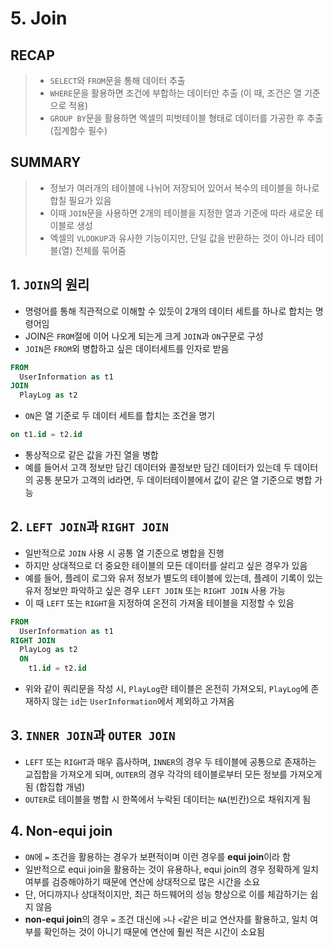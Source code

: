 # 5. Join

## RECAP
>- `SELECT`와 `FROM`문을 통해 데이터 추출
>- `WHERE`문을 활용하면 조건에 부합하는 데이터만 추출 (이 때, 조건은 열 기준으로 적용)
>- `GROUP BY`문을 활용하면 엑셀의 피벗테이블 형태로 데이터를 가공한 후 추출 (집계함수 필수)

## SUMMARY
>- 정보가 여러개의 테이블에 나뉘어 저장되어 있어서 복수의 테이블을 하나로 합칠 필요가 있음
>- 이때 `JOIN`문을 사용하면 2개의 테이블을 지정한 열과 기준에 따라 새로운 테이블로 생성
>- 엑셀의 `VLOOKUP`과 유사한 기능이지만, 단일 값을 반환하는 것이 아니라 테이블(열) 전체를 묶어줌

## 1. `JOIN`의 원리
- 명령어를 통해 직관적으로 이해할 수 있듯이 2개의 데이터 세트를 하나로 합치는 명령어임
- JOIN은 `FROM`절에 이어 나오게 되는게 크게 `JOIN`과 `ON`구문로 구성
- `JOIN`은 `FROM`외 병합하고 싶은 데이터세트를 인자로 받음
```sql
FROM
  UserInformation as t1
JOIN
  PlayLog as t2
```
- `ON`은 열 기준로 두 데이터 세트를 합치는 조건을 명기
```sql
on t1.id = t2.id
```
- 통상적으로 같은 값을 가진 열을 병합
- 예를 들어서 고객 정보만 담긴 데이터와 콜정보만 담긴 데이터가 있는데 두 데이터의 공통 분모가 고객의 id라면, 두 데이터테이블에서 값이 같은 열 기준으로 병합 가능

## 2. `LEFT JOIN`과 `RIGHT JOIN`
- 일반적으로 `JOIN` 사용 시 공통 열 기준으로 병합을 진행
- 하지만 상대적으로 더 중요한 테이블의 모든 데이터를 살리고 싶은 경우가 있음
- 예를 들어, 플레이 로그와 유저 정보가 별도의 테이블에 있는데, 플레이 기록이 있는 유저 정보만 파악하고 싶은 경우 `LEFT JOIN` 또는 `RIGHT JOIN` 사용 가능
- 이 때 `LEFT` 또는 `RIGHT`을 지정하여 온전히 가져올 테이블을 지정할 수 있음
```sql
FROM
  UserInformation as t1
RIGHT JOIN
  PlayLog as t2
  ON
    t1.id = t2.id
```
- 위와 같이 쿼리문을 작성 시, `PlayLog`란 테이블은 온전히 가져오되, `PlayLog`에 존재하지 않는 `id`는 `UserInformation`에서 제외하고 가져옴

## 3. `INNER JOIN`과 `OUTER JOIN`
- `LEFT` 또는 `RIGHT`과 매우 흡사하며, `INNER`의 경우 두 테이블에 공통으로 존재하는 교집합을 가져오게 되며, `OUTER`의 경우 각각의 테이블로부터 모든 정보를 가져오게 됨 (합집합 개념)
- `OUTER`로 테이블을 병합 시 한쪽에서 누락된 데이터는 `NA`(빈칸)으로 채워지게 됨

## 4. Non-equi join
- `ON`에 `=` 조건을 활용하는 경우가 보편적이며 이런 경우를 **equi join**이라 함
- 일반적으로 equi join을 활용하는 것이 유용하나, equi join의 경우 정확하게 일치 여부를 검증해야하기 때문에 연산에 상대적으로 많은 시간을 소요
- 단, 어디까지나 상대적이지만, 최근 하드웨어의 성능 향상으로 이를 체감하기는 쉽지 않음
- **non-equi join**의 경우 `=` 조건 대신에 `>`나 `<`같은 비교 연산자를 활용하고, 일치 여부를 확인하는 것이 아니기 때문에 연산에 훨씬 적은 시간이 소요됨
